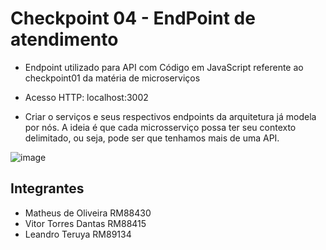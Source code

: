 # Checkpoint 04 - EndPoint de atendimento

- Endpoint utilizado para API com Código em JavaScript referente ao checkpoint01 da matéria de microserviços

- Acesso HTTP: localhost:3002

- Criar o serviços e seus respectivos endpoints da arquitetura já
modela por nós. A ideia é que cada microsserviço possa ter seu
contexto delimitado, ou seja, pode ser que tenhamos mais de
uma API.

![image](https://github.com/vtorresdantas/CK04-MICRO/assets/62342894/9d3def71-ad08-4a94-a941-55fc51c873c5)

## Integrantes

- Matheus de Oliveira RM88430
- Vitor Torres Dantas RM88415
- Leandro Teruya RM89134




